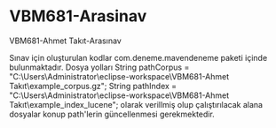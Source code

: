 # VBM681-Arasinav
VBM681-Ahmet Takıt-Arasınav 

Sınav için oluşturulan kodlar com.deneme.mavendeneme paketi içinde bulunmaktadır. 
Dosya yolları String pathCorpus = "C:\\Users\\Administrator\\eclipse-workspace\\VBM681-Ahmet Takıt\\example_corpus.gz";
             String pathIndex = "C:\\Users\\Administrator\\eclipse-workspace\\VBM681-Ahmet Takıt\\example_index_lucene";
olarak verillmiş olup çalıştırılacak alana dosyalar konup path'lerin güncellenmesi gerekmektedir.
